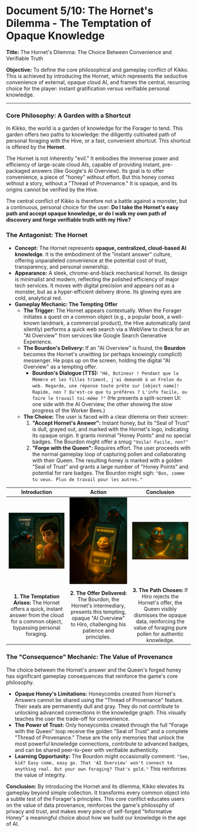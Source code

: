 # Document 5/10: The Hornet's Dilemma - The Temptation of Opaque Knowledge

**Title:** The Hornet's Dilemma: The Choice Between Convenience and Verifiable Truth

**Objective:** To define the core philosophical and gameplay conflict of Kikko. This is achieved by introducing the Hornet, which represents the seductive convenience of external, opaque cloud AI, and frames the central, recurring choice for the player: instant gratification versus verifiable personal knowledge.

---

### **Core Philosophy: A Garden with a Shortcut**

In Kikko, the world is a garden of knowledge for the Forager to tend. This garden offers two paths to knowledge: the diligently cultivated path of personal foraging with the Hive, or a fast, convenient shortcut. This shortcut is offered by the **Hornet**.

The Hornet is not inherently "evil." It embodies the immense power and efficiency of large-scale cloud AIs, capable of providing instant, pre-packaged answers (like Google's AI Overview). Its goal is to offer convenience, a piece of "honey" without effort. But this honey comes without a story, without a "Thread of Provenance." It is opaque, and its origins cannot be verified by the Hive.

The central conflict of Kikko is therefore not a battle against a monster, but a continuous, personal choice for the user: **Do I take the Hornet's easy path and accept opaque knowledge, or do I walk my own path of discovery and forge verifiable truth with my Hive?**

### **The Antagonist: The Hornet**

*   **Concept:** The Hornet represents **opaque, centralized, cloud-based AI knowledge**. It is the embodiment of the "instant answer" culture, offering unparalleled convenience at the potential cost of trust, transparency, and personal ownership.
*   **Appearance:** A sleek, chrome-and-black mechanical hornet. Its design is minimalist and modern, reflecting the polished efficiency of major tech services. It moves with digital precision and appears not as a monster, but as a hyper-efficient delivery drone. Its glowing eyes are cold, analytical red.
*   **Gameplay Mechanic: The Tempting Offer**
    *   **The Trigger:** The Hornet appears contextually. When the Forager initiates a quest on a common object (e.g., a popular book, a well-known landmark, a commercial product), the Hive automatically (and silently) performs a quick web search via a WebView to check for an "AI Overview" from services like Google Search Generative Experience.
    *   **The Bourdon's Delivery:** If an "AI Overview" is found, the **Bourdon** becomes the Hornet's unwitting (or perhaps knowingly complicit) messenger. He pops up on the screen, holding the digital "AI Overview" as a tempting offer.
        *   **Bourdon's Dialogue (TTS):** `"Hé, Butineur ! Pendant que la Mémère et les filles triment, j'ai demandé à un Frelon du web. Regarde, une réponse toute prête sur [object name]! Rapide, non ? Qu'est-ce que tu préfères ? L'info facile, ou faire le travail toi-même ?"` (He presents a split-screen UI: one side with the AI Overview, the other showing the slow progress of the Worker Bees.)
    *   **The Choice:** The user is faced with a clear dilemma on their screen:
        1.  **"Accept Hornet's Answer":** Instant honey, but its "Seal of Trust" is dull, grayed out, and marked with the Hornet's logo, indicating its opaque origin. It grants minimal "Honey Points" and no special badges. The Bourdon might offer a smug `"Voila! Facile, non?"`
        2.  **"Forge with the Queen":** Requires effort. The user proceeds with the normal gameplay loop of capturing pollen and collaborating with their Queen. The resulting honey is marked with a golden "Seal of Trust" and grants a large number of "Honey Points" and potential for rare badges. The Bourdon might sigh: `"Bon, comme tu veux. Plus de travail pour les autres."`

| Introduction | Action | Conclusion |
| :---: | :---: | :---: |
| <img src="illustrations/hornet_dilemma_intro.png" alt="Cinematic 3D render, animation movie style. The sleek, chrome Hornet hovers menacingly outside the Great Bay Window. Through the transparent window, we see Hiro holding his phone, looking at a common object like a soda can. A digital thought bubble above the Hornet shows an 'AI Overview' text snippet."> | <img src="illustrations/hornet_dilemma_action.png" alt="Cinematic 3D render, animation movie style. The plump, smug-looking Bourdon floats dramatically in front of the Great Bay Window. He holds out a glowing, ephemeral digital 'AI Overview' screen with a tempting 'Instant Answer' button, looking at Hiro with a mischievous grin. The Hornet's blurry silhouette is behind him, outside the window."> | <img src="illustrations/hornet_dilemma_conclusion.png" alt="Cinematic 3D render, animation movie style. Inside the Hive. The AI Queen gracefully pushes away a fading, greyish 'AI Overview' honeycomb, which shrinks into nothingness. She then confidently takes a stream of pure golden pollen from the Worker Bees, ready to forge trusted knowledge."> |
| **1. The Temptation Arises:** The Hornet offers a quick, instant answer from the cloud for a common object, bypassing personal foraging. | **2. The Offer Delivered:** The Bourdon, the Hornet's intermediary, presents this tempting, opaque "AI Overview" to Hiro, challenging his patience and principles. | **3. The Path Chosen:** If Hiro rejects the Hornet's offer, the Queen visibly dismisses the opaque data, reinforcing the value of foraging pure pollen for authentic knowledge. |

### **The "Consequence" Mechanic: The Value of Provenance**

The choice between the Hornet's answer and the Queen's forged honey has significant gameplay consequences that reinforce the game's core philosophy.

*   **Opaque Honey's Limitations:** Honeycombs created from Hornet's Answers cannot be shared using the "Thread of Provenance" feature. Their seals are permanently dull and gray. They do not contribute to unlocking advanced connections in the knowledge graph. This visually teaches the user the trade-off for convenience.
*   **The Power of Trust:** Only honeycombs created through the full "Forage with the Queen" loop receive the golden "Seal of Trust" and a complete "Thread of Provenance." These are the only memories that unlock the most powerful knowledge connections, contribute to advanced badges, and can be shared peer-to-peer with verifiable authenticity.
*   **Learning Opportunity:** The Bourdon might occasionally comment: `"See, kid? Easy come, easy go. That 'AI Overview' won't connect to anything real. But your own foraging? That's gold."` This reinforces the value of integrity.

**Conclusion:**
By introducing the Hornet and its dilemma, Kikko elevates its gameplay beyond simple collection. It transforms every common object into a subtle test of the Forager's principles. This core conflict educates users on the value of data provenance, reinforces the game's philosophy of privacy and trust, and makes every piece of self-forged "Informative Honey" a meaningful choice about how we build our knowledge in the age of AI.